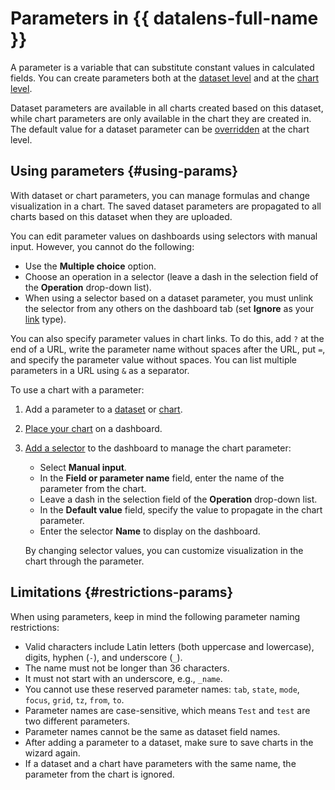 # Parameters in {{ datalens-full-name }}

A parameter is a variable that can substitute constant values in calculated fields. You can create parameters both at the [dataset level](../dataset/create-dataset.md#add-parameters) and at the [chart level](../operations/chart/add-parameter-chart.md).

Dataset parameters are available in all charts created based on this dataset, while chart parameters are only available in the chart they are created in. The default value for a dataset parameter can be [overridden](../operations/chart/add-parameter-chart.md#change-value) at the chart level.

## Using parameters {#using-params}

With dataset or chart parameters, you can manage formulas and change visualization in a chart.
The saved dataset parameters are propagated to all charts based on this dataset when they are uploaded.

You can edit parameter values on dashboards using selectors with manual input. However, you cannot do the following:

* Use the **Multiple choice** option.
* Choose an operation in a selector (leave a dash in the selection field of the **Operation** drop-down list).
* When using a selector based on a dataset parameter, you must unlink the selector from any others on the dashboard tab (set **Ignore** as your [link](../dashboard/link.md) type).

You can also specify parameter values in chart links. To do this, add `?` at the end of a URL, write the parameter name without spaces after the URL, put `=`, and specify the parameter value without spaces. You can list multiple parameters in a URL using `&` as a separator. 

To use a chart with a parameter:

1. Add a parameter to a [dataset](../dataset/create-dataset.md#add-parameters) or [chart](../operations/chart/add-parameter-chart.md).
1. [Place your chart](../operations/dashboard/add-chart.md) on a dashboard.
1. [Add a selector](../operations/dashboard/add-selector.md) to the dashboard to manage the chart parameter:

   * Select **Manual input**.
   * In the **Field or parameter name** field, enter the name of the parameter from the chart.
   * Leave a dash in the selection field of the **Operation** drop-down list.
   * In the **Default value** field, specify the value to propagate in the chart parameter.
   * Enter the selector **Name** to display on the dashboard.

   By changing selector values, you can customize visualization in the chart through the parameter.


## Limitations {#restrictions-params}

When using parameters, keep in mind the following parameter naming restrictions:

* Valid characters include Latin letters (both uppercase and lowercase), digits, hyphen (`-`), and underscore (`_`).
* The name must not be longer than 36 characters.
* It must not start with an underscore, e.g., `_name`.
* You cannot use these reserved parameter names: `tab`, `state`, `mode`, `focus`, `grid`, `tz`, `from`, `to`.
* Parameter names are case-sensitive, which means `Test` and `test` are two different parameters.
* Parameter names cannot be the same as dataset field names.
* After adding a parameter to a dataset, make sure to save charts in the wizard again.
* If a dataset and a chart have parameters with the same name, the parameter from the chart is ignored.
